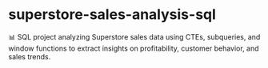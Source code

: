 # superstore-sales-analysis-sql
📊 SQL project analyzing Superstore sales data using CTEs, subqueries, and window functions to extract insights on profitability, customer behavior, and sales trends.

